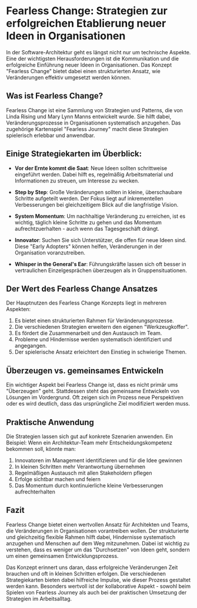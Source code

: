 # Fearless Change: Strategien zur erfolgreichen Etablierung neuer Ideen in Organisationen

In der Software-Architektur geht es längst nicht nur um technische Aspekte. Eine der wichtigsten Herausforderungen ist die Kommunikation und die erfolgreiche Einführung neuer Ideen in Organisationen. Das Konzept "Fearless Change" bietet dabei einen strukturierten Ansatz, wie Veränderungen effektiv umgesetzt werden können.

## Was ist Fearless Change?

Fearless Change ist eine Sammlung von Strategien und Patterns, die von Linda Rising und Mary Lynn Manns entwickelt wurde. Sie hilft dabei, Veränderungsprozesse in Organisationen systematisch anzugehen. Das zugehörige Kartenspiel "Fearless Journey" macht diese Strategien spielerisch erlebbar und anwendbar.

## Einige Strategiekarten im Überblick:

- **Vor der Ernte kommt die Saat**: Neue Ideen sollten schrittweise eingeführt werden. Dabei hilft es, regelmäßig Arbeitsmaterial und Informationen zu streuen, um Interesse zu wecken.

- **Step by Step**: Große Veränderungen sollten in kleine, überschaubare Schritte aufgeteilt werden. Der Fokus liegt auf inkrementellen Verbesserungen bei gleichzeitigem Blick auf die langfristige Vision.

- **System Momentum**: Um nachhaltige Veränderung zu erreichen, ist es wichtig, täglich kleine Schritte zu gehen und das Momentum aufrechtzuerhalten - auch wenn das Tagesgeschäft drängt.

- **Innovator**: Suchen Sie sich Unterstützer, die offen für neue Ideen sind. Diese "Early Adopters" können helfen, Veränderungen in der Organisation voranzutreiben.

- **Whisper in the General's Ear**: Führungskräfte lassen sich oft besser in vertraulichen Einzelgesprächen überzeugen als in Gruppensituationen.

## Der Wert des Fearless Change Ansatzes

Der Hauptnutzen des Fearless Change Konzepts liegt in mehreren Aspekten:

1. Es bietet einen strukturierten Rahmen für Veränderungsprozesse.
2. Die verschiedenen Strategien erweitern den eigenen "Werkzeugkoffer".
3. Es fördert die Zusammenarbeit und den Austausch im Team.
4. Probleme und Hindernisse werden systematisch identifiziert und angegangen.
5. Der spielerische Ansatz erleichtert den Einstieg in schwierige Themen.

## Überzeugen vs. gemeinsames Entwickeln

Ein wichtiger Aspekt bei Fearless Change ist, dass es nicht primär ums "Überzeugen" geht. Stattdessen steht das gemeinsame Entwickeln von Lösungen im Vordergrund. Oft zeigen sich im Prozess neue Perspektiven oder es wird deutlich, dass das ursprüngliche Ziel modifiziert werden muss.

## Praktische Anwendung 

Die Strategien lassen sich gut auf konkrete Szenarien anwenden. Ein Beispiel: Wenn ein Architektur-Team mehr Entscheidungskompetenz bekommen soll, könnte man:

1. Innovatoren im Management identifizieren und für die Idee gewinnen
2. In kleinen Schritten mehr Verantwortung übernehmen
3. Regelmäßigen Austausch mit allen Stakeholdern pflegen
4. Erfolge sichtbar machen und feiern
5. Das Momentum durch kontinuierliche kleine Verbesserungen aufrechterhalten

## Fazit

Fearless Change bietet einen wertvollen Ansatz für Architekten und Teams, die Veränderungen in Organisationen vorantreiben wollen. Der strukturierte und gleichzeitig flexible Rahmen hilft dabei, Hindernisse systematisch anzugehen und Menschen auf dem Weg mitzunehmen. Dabei ist wichtig zu verstehen, dass es weniger um das "Durchsetzen" von Ideen geht, sondern um einen gemeinsamen Entwicklungsprozess.

Das Konzept erinnert uns daran, dass erfolgreiche Veränderungen Zeit brauchen und oft in kleinen Schritten erfolgen. Die verschiedenen Strategiekarten bieten dabei hilfreiche Impulse, wie dieser Prozess gestaltet werden kann. Besonders wertvoll ist der kollaborative Aspekt - sowohl beim Spielen von Fearless Journey als auch bei der praktischen Umsetzung der Strategien im Arbeitsalltag.
